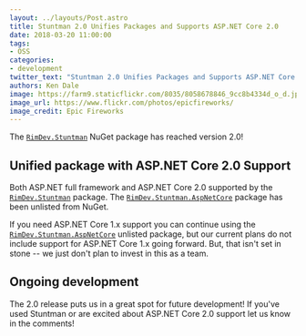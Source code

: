 ```yaml
---
layout: ../layouts/Post.astro
title: Stuntman 2.0 Unifies Packages and Supports ASP.NET Core 2.0
date: 2018-03-20 11:00:00
tags:
- OSS
categories:
- development
twitter_text: "Stuntman 2.0 Unifies Packages and Supports ASP.NET Core 2.0"
authors: Ken Dale
image: https://farm9.staticflickr.com/8035/8058678846_9cc8b4334d_o_d.jpg
image_url: https://www.flickr.com/photos/epicfireworks/
image_credit: Epic Fireworks
---
```


The [`RimDev.Stuntman`](https://www.nuget.org/packages/RimDev.Stuntman/) NuGet package has reached version 2.0!

## Unified package with ASP.NET Core 2.0 Support

Both ASP.NET full framework and ASP.NET Core 2.0 supported by the [`RimDev.Stuntman`](https://www.nuget.org/packages/RimDev.Stuntman/) package. The [`RimDev.Stuntman.AspNetCore`](https://www.nuget.org/packages/RimDev.Stuntman.AspNetCore/) package has been unlisted from NuGet. 

If you need ASP.NET Core 1.x support you can continue using the [`RimDev.Stuntman.AspNetCore`](https://www.nuget.org/packages/RimDev.Stuntman.AspNetCore/) unlisted package, but our current plans do not include support for ASP.NET Core 1.x going forward. But, that isn't set in stone -- we just don't plan to invest in this as a team.

## Ongoing development

The 2.0 release puts us in a great spot for future development! If you've used Stuntman or are excited about ASP.NET Core 2.0 support let us know in the comments!
